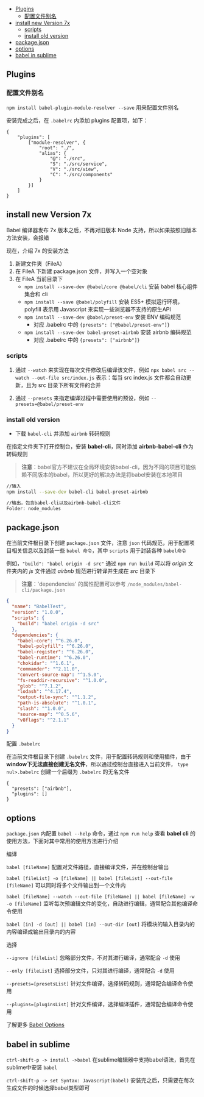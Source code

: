 <!-- MarkdownTOC -->

- [Plugins](#plugins)
  - [配置文件别名](#%E9%85%8D%E7%BD%AE%E6%96%87%E4%BB%B6%E5%88%AB%E5%90%8D)
- [install new Version 7x](#install-new-version-7x)
  - [scripts](#scripts)
  - [install old version](#install-old-version)
- [package.json](#packagejson)
- [options](#options)
- [babel in sublime](#babel-in-sublime)

<!-- /MarkdownTOC -->

## Plugins

### 配置文件别名

`npm install babel-plugin-module-resolver --save` 用来配置文件别名

安装完成之后，在 `.babelrc` 内添加 plugins 配置项，如下：

```
{
    "plugins": [
        ["module-resolver", {
            "root": "./",
            "alias": {
                "@": "./src",
                "S": "./src/service",
                "V": "./src/view",
                "C": "./src/components"
            }
        }]
    ]
}
```


## install new Version 7x

Babel 编译器发布 7x 版本之后，不再对旧版本 Node 支持，所以如果按照旧版本方法安装，会报错

现在，介绍 7x 的安装方法

1. 新建文件夹（FileA）
2. 在 FileA 下新建 package.json 文件，并写入一个空对象
3. 在 FileA 当前目录下
	- `npm install --save-dev @babel/core @babel/cli` 安装 babel 核心组件集合和 cli
	- `npm install --save @babel/polyfill` 安装 ES5+ 模拟运行环境，polyfill 表示用 Javascript 来实现一些浏览器不支持的原生API 
	- `npm install --save-dev @babel/preset-env` 安装 ENV 编码规范
		- 对应 .babelrc 中的 `{presets": ["@babel/preset-env"]}`
	- `npm install --save-dev babel-preset-airbnb` 安装 airbnb 编码规范
		- 对应 .babelrc 中的 `{presets": ["airbnb"]}`

### scripts

1. 通过 `--watch` 来实现在每次文件修改后编译该文件，例如 `npx babel src --watch --out-file src/index.js` 表示：每当 src index.js 文件都会自动更新，且为 src 目录下所有文件的合并

2. 通过 `--presets` 来指定编译过程中需要使用的预设，例如 `--presets=@babel/preset-env`


### install old version

 - 下载 `babel-cli` 并添加 `airbnb` 转码规则

在指定文件夹下打开控制台，安装 **babel-cli**，同时添加 **airbnb-babel-cli** 作为转码规则

> **注意**：babel官方不建议在全局环境安装babel-cli，因为不同的项目可能依赖不同版本的babel，所以更好的解决办法是将babel安装在本地项目

```sh
//输入
npm install --save-dev babel-cli babel-preset-airbnb

//输出，包含babel-cli以及airbnb-babel-cli文件
Folder: node_modules
```

## package.json

在当前文件根目录下创建 `package.json` 文件，注意 `json` 代码规范，用于配置项目相关信息以及封装一些 `babel 命令`，其中 `scripts` 用于封装各种 `babel命令`

例如，`"build": "babel origin -d src"` 通过 `npm run build` 可以将 *origin* 文件夹内的 *js* 文件通过 *airbnb* 规范进行转译并生成在 *src* 目录下

> **注意**：'dependencies' 的属性配置可以参考 `/node_modules/babel-cli/package.json`

```json
{
  "name": "BabelTest",
  "version": "1.0.0",
  "scripts": {
    "build": "babel origin -d src"
  },
  "dependencies": {
    "babel-core": "^6.26.0",
    "babel-polyfill": "^6.26.0",
    "babel-register": "^6.26.0",
    "babel-runtime": "^6.26.0",
    "chokidar": "^1.6.1",
    "commander": "^2.11.0",
    "convert-source-map": "^1.5.0",
    "fs-readdir-recursive": "^1.0.0",
    "glob": "^7.1.2",
    "lodash": "^4.17.4",
    "output-file-sync": "^1.1.2",
    "path-is-absolute": "^1.0.1",
    "slash": "^1.0.0",
    "source-map": "^0.5.6",
    "v8flags": "^2.1.1"
  }
}
```

配置 `.babelrc`

在当前文件根目录下创建 `.babelrc` 文件，用于配置转码规则和使用插件，由于 **window下无法直接创建无名文件**，所以通过控制台直接进入当前文件， `type nul>.babelrc` 创建一个后缀为 `.babelrc` 的无名文件

```
{
  "presets": ["airbnb"],
  "plugins": []
}
```

## options

`package.json` 内配置 `babel --help` 命令，通过 `npm run help` 查看 **babel cli** 的使用方法，下面对其中常用的使用方法进行介绍

编译

`babel [fileName]` 配置对文件路径，直接编译文件，并在控制台输出

`babel [fileList] -o [fileName] || babel [fileList] --out-file [fileName]` 可以同时将多个文件输出到一个文件内

`babel [fileName] --watch --out-file [fileName] || babel [fileName] -w -o [fileName]` 监听每次预编辑文件的变化，自动进行编辑，通常配合其他编译命令使用
	
`babel [in] -d [out] || babel [in] --out-dir [out]` 将模块的输入目录内的内容编译成输出目录内的内容


选择	 

`--ignore [fileList]` 忽略部分文件，不对其进行编译，通常配合 `-d` 使用

`--only [fileList]` 选择部分文件，只对其进行编译，通常配合 `-d` 使用	

`--presets=[presetsList]` 针对文件编译，选择转码规则，通常配合编译命令使用

`--plugins=[pluginsList]` 针对文件编译，选择编译插件，通常配合编译命令使用

了解更多 [Babel Options](https://babeljs.cn/docs/usage/api/#options)

## babel in sublime

`ctrl-shift-p -> install ->babel` 在sublime编辑器中支持babel语法，首先在sublime中安装 `babel`			

`ctrl-shift-p -> set Syntax: Javascript(babel)` 安装完之后，只需要在每次生成文件的时候选择babel类型即可
